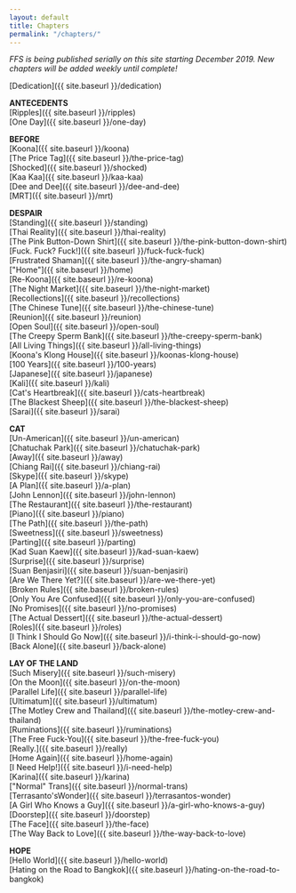 ```yaml
---
layout: default
title: Chapters
permalink: "/chapters/"
---
```

<!-- wp:paragraph -->

_FFS is being published serially on this site starting December 2019. New chapters will be added weekly until complete!_

<!-- /wp:paragraph -->

<!-- wp:paragraph -->

[Dedication]({{ site.baseurl }}/dedication)

<!-- /wp:paragraph -->

<!-- wp:paragraph -->

**ANTECEDENTS**  
[Ripples]({{ site.baseurl }}/ripples)  
[One Day]({{ site.baseurl }}/one-day)

<!-- /wp:paragraph -->

<!-- wp:paragraph -->

**BEFORE**  
[Koona]({{ site.baseurl }}/koona)  
[The Price Tag]({{ site.baseurl }}/the-price-tag)  
[Shocked]({{ site.baseurl }}/shocked)  
[Kaa Kaa]({{ site.baseurl }}/kaa-kaa)  
[Dee and Dee]({{ site.baseurl }}/dee-and-dee)  
[MRT]({{ site.baseurl }}/mrt)

<!-- /wp:paragraph -->

<!-- wp:paragraph -->

**DESPAIR**  
[Standing]({{ site.baseurl }}/standing)  
[Thai Reality]({{ site.baseurl }}/thai-reality)  
[The Pink Button-Down Shirt]({{ site.baseurl }}/the-pink-button-down-shirt)  
[Fuck. Fuck? Fuck!]({{ site.baseurl }}/fuck-fuck-fuck)  
 [Frustrated Shaman]({{ site.baseurl }}/the-angry-shaman)  
["Home"]({{ site.baseurl }}/home)  
[Re-Koona]({{ site.baseurl }}/re-koona)  
[The Night Market]({{ site.baseurl }}/the-night-market)  
[Recollections]({{ site.baseurl }}/recollections)  
[The Chinese Tune]({{ site.baseurl }}/the-chinese-tune)  
[Reunion]({{ site.baseurl }}/reunion)  
[Open Soul]({{ site.baseurl }}/open-soul)  
[The Creepy Sperm Bank]({{ site.baseurl }}/the-creepy-sperm-bank)  
[All Living Things]({{ site.baseurl }}/all-living-things)  
[Koona's Klong House]({{ site.baseurl }}/koonas-klong-house)  
[100 Years]({{ site.baseurl }}/100-years)  
[Japanese]({{ site.baseurl }}/japanese)  
[Kali]({{ site.baseurl }}/kali)  
[Cat's Heartbreak]({{ site.baseurl }}/cats-heartbreak)  
[The Blackest Sheep]({{ site.baseurl }}/the-blackest-sheep)  
[Sarai]({{ site.baseurl }}/sarai)

<!-- /wp:paragraph -->

<!-- wp:paragraph -->

**CAT**  
[Un-American]({{ site.baseurl }}/un-american)  
[Chatuchak Park]({{ site.baseurl }}/chatuchak-park)  
[Away]({{ site.baseurl }}/away)  
[Chiang Rai]({{ site.baseurl }}/chiang-rai)  
[Skype]({{ site.baseurl }}/skype)  
[A Plan]({{ site.baseurl }}/a-plan)  
[John Lennon]({{ site.baseurl }}/john-lennon)  
[The Restaurant]({{ site.baseurl }}/the-restaurant)  
[Piano]({{ site.baseurl }}/piano)  
[The Path]({{ site.baseurl }}/the-path)  
[Sweetness]({{ site.baseurl }}/sweetness)  
[Parting]({{ site.baseurl }}/parting)  
[Kad Suan Kaew]({{ site.baseurl }}/kad-suan-kaew)  
[Surprise]({{ site.baseurl }}/surprise)  
[Suan Benjasiri]({{ site.baseurl }}/suan-benjasiri)  
[Are We There Yet?]({{ site.baseurl }}/are-we-there-yet)  
[Broken Rules]({{ site.baseurl }}/broken-rules)  
[Only You Are Confused]({{ site.baseurl }}/only-you-are-confused)  
[No Promises]({{ site.baseurl }}/no-promises)  
[The Actual Dessert]({{ site.baseurl }}/the-actual-dessert)  
[Roles]({{ site.baseurl }}/roles)  
[I Think I Should Go Now]({{ site.baseurl }}/i-think-i-should-go-now)  
[Back Alone]({{ site.baseurl }}/back-alone)

<!-- /wp:paragraph -->

<!-- wp:paragraph -->

**LAY OF THE LAND**  
[Such Misery]({{ site.baseurl }}/such-misery)  
[On the Moon]({{ site.baseurl }}/on-the-moon)  
[Parallel Life]({{ site.baseurl }}/parallel-life)  
[Ultimatum]({{ site.baseurl }}/ultimatum)  
[The Motley Crew and Thailand]({{ site.baseurl }}/the-motley-crew-and-thailand)  
[Ruminations]({{ site.baseurl }}/ruminations)  
[The Free Fuck-You]({{ site.baseurl }}/the-free-fuck-you)  
[Really.]({{ site.baseurl }}/really)  
[Home Again]({{ site.baseurl }}/home-again)  
[I Need Help!]({{ site.baseurl }}/i-need-help)  
 [Karina]({{ site.baseurl }}/karina)  
["Normal" Trans]({{ site.baseurl }}/normal-trans)  
[Terrasanto'sWonder]({{ site.baseurl }}/terrasantos-wonder)  
[A Girl Who Knows a Guy]({{ site.baseurl }}/a-girl-who-knows-a-guy)  
[Doorstep]({{ site.baseurl }}/doorstep)  
[The Face]({{ site.baseurl }}/the-face)  
[The Way Back to Love]({{ site.baseurl }}/the-way-back-to-love)

<!-- /wp:paragraph -->

**HOPE**  
[Hello World]({{ site.baseurl }}/hello-world)  
[Hating on the Road to Bangkok]({{ site.baseurl }}/hating-on-the-road-to-bangkok)  

<!-- /wp:paragraph -->
